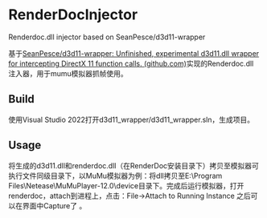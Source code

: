# RenderDocInjector

Renderdoc.dll injector based on SeanPesce/d3d11-wrapper



基于[SeanPesce/d3d11-wrapper: Unfinished, experimental d3d11.dll wrapper for intercepting DirectX 11 function calls. (github.com)](https://github.com/SeanPesce/d3d11-wrapper)实现的Renderdoc.dll 注入器，用于mumu模拟器抓帧使用。



## Build

使用Visual Studio 2022打开d3d11_wrapper/d3d11_wrapper.sln，生成项目。



## Usage

将生成的d3d11.dll和renderdoc.dll（在RenderDoc安装目录下）拷贝至模拟器可执行文件同级目录下，以MuMu模拟器为例：将dll拷贝至E:\Program Files\Netease\MuMuPlayer-12.0\device目录下。完成后运行模拟器，打开renderdoc，attach到进程上，点击：File->Attach to Running Instance 之后可以在界面中Capture了 。
